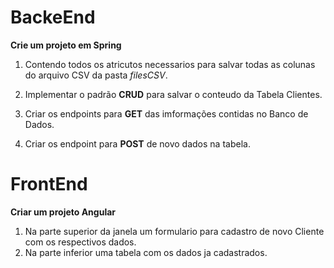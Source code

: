 # BackeEnd
**Crie um projeto em Spring**
1. Contendo todos os atricutos necessarios para salvar todas as colunas do arquivo CSV da pasta *filesCSV*.

2. Implementar o padrão **CRUD** para salvar o conteudo da Tabela Clientes.

3. Criar os endpoints para **GET** das imformações contidas no Banco de Dados.

4. Criar os endpoint para **POST** de novo dados na tabela.

# FrontEnd

**Criar um projeto Angular**

1. Na parte superior da janela um formulario para cadastro de novo Cliente com os respectivos dados.
2. Na parte inferior uma tabela com os dados ja cadastrados. 
